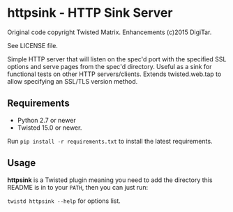 # httpsink - HTTP Sink Server #
Original code copyright Twisted Matrix. Enhancements (c)2015 DigiTar.

See LICENSE file.

Simple HTTP server that will listen on the spec'd port with the specified SSL options and serve pages from the spec'd directory. Useful as a sink for functional tests on other HTTP servers/clients. Extends twisted.web.tap to allow specifying an SSL/TLS version method.

## Requirements ##

* Python 2.7 or newer
* Twisted 15.0 or newer.

Run `pip install -r requirements.txt` to install the latest requirements.

## Usage ##

__httpsink__ is a Twisted plugin meaning you need to add the directory this README is in to your `PATH`, then you can just run:

`twistd httpsink --help` for options list.

